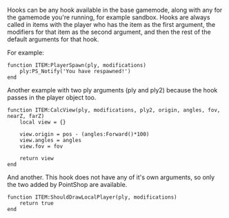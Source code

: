 <p class="lead">Hooks can be any hook available in the base gamemode, along with any for the gamemode you're running, for example sandbox. Hooks are always called in items with the player who has the item as the first argument, the modifiers for that item as the second argument, and then the rest of the default arguments for that hook.</p>

For example:

    function ITEM:PlayerSpawn(ply, modifications)
        ply:PS_Notify('You have respawned!')
    end

Another example with two ply arguments (ply and ply2) because the hook passes in the player object too.

    function ITEM:CalcView(ply, modifications, ply2, origin, angles, fov, nearZ, farZ)
        local view = {}

        view.origin = pos - (angles:Forward()*100)
        view.angles = angles
        view.fov = fov

        return view
    end

And another. This hook does not have any of it's own arguments, so only the two added by PointShop are available.

    function ITEM:ShouldDrawLocalPlayer(ply, modifications)
        return true
    end

